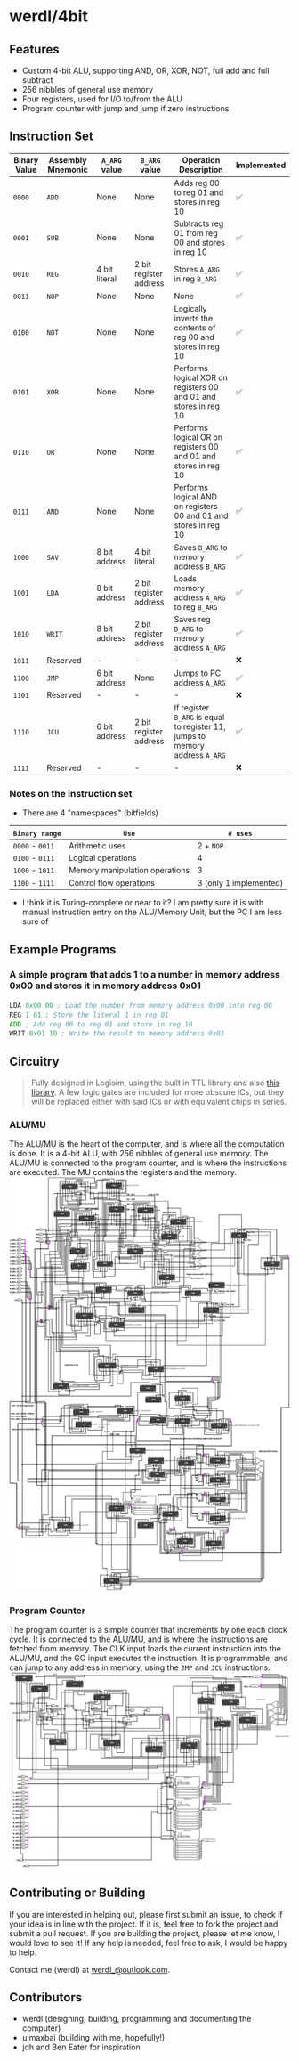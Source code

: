 # werdl/4bit
## Features
- Custom 4-bit ALU, supporting AND, OR, XOR, NOT, full add and full subtract
- 256 nibbles of general use memory
- Four registers, used for I/O to/from the ALU
- Program counter with jump and jump if zero instructions
## Instruction Set
| Binary Value | Assembly Mnemonic | `A_ARG` value | `B_ARG` value | Operation Description | Implemented |
|-             |-                  |-               |-              | -                     | -         |
|`0000`| `ADD` | None | None | Adds reg 00 to reg 01 and stores in reg 10 | ✅ |
|`0001`| `SUB` | None | None | Subtracts reg 01 from reg 00 and stores in reg 10 | ✅ |
|`0010`| `REG` | 4 bit literal | 2 bit register address | Stores `A_ARG` in reg `B_ARG`| ✅ |
|`0011`| `NOP` | None | None | None | ✅ |
|`0100`| `NOT` | None | None | Logically inverts the contents of reg 00 and stores in reg 10 | ✅ |
|`0101`| `XOR` | None | None | Performs logical XOR on registers 00 and 01 and stores in reg 10 | ✅ |
|`0110`| `OR` | None | None | Performs logical OR on registers 00 and 01 and stores in reg 10 | ✅ |
|`0111`| `AND` | None | None | Performs logical AND on registers 00 and 01 and stores in reg 10 | ✅ |
|`1000`| `SAV` | 8 bit address | 4 bit literal | Saves `B_ARG` to memory address `B_ARG`| ✅ |
|`1001`| `LDA` | 8 bit address | 2 bit register address | Loads memory address `A_ARG` to reg `B_ARG`| ✅ |
|`1010`| `WRIT` | 8 bit address | 2 bit register address | Saves reg `B_ARG` to memory address `A_ARG` | ✅ |
|`1011`| Reserved | - | - | - | ❌ |
|`1100`| `JMP` | 6 bit address | None | Jumps to PC address `A_ARG`| ✅ |
|`1101`| Reserved | - | - | - | ❌ |
|`1110`| `JCU` | 6 bit address | 2 bit register address | If register `B_ARG` is equal to register 11, jumps to memory address `A_ARG` | ✅ |
|`1111`| Reserved | - | - | -| ❌ |
### Notes on the instruction set
- There are 4 "namespaces" (bitfields)

| `Binary range` | `Use` | `# uses`
|-|-| - |
| `0000` - `0011` | Arithmetic uses | 2 + `NOP`
| `0100` - `0111` | Logical operations | 4
| `1000` - `1011` | Memory manipulation operations | 3
| `1100` - `1111` | Control flow operations | 3 (only 1 implemented)

- I think it is Turing-complete or near to it? I am pretty sure it is with manual instruction entry on the ALU/Memory Unit, but the PC I am less sure of

## Example Programs
### A simple program that adds 1 to a number in memory address 0x00 and stores it in memory address 0x01
```asm
LDA 0x00 00 ; Load the number from memory address 0x00 into reg 00
REG 1 01 ; Store the literal 1 in reg 01
ADD ; Add reg 00 to reg 01 and store in reg 10
WRIT 0x01 10 ; Write the result to memory address 0x01
```

## Circuitry
> Fully designed in Logisim, using the built in TTL library and also [this library](https://github.com/r0the/logi7400). A few logic gates are included for more obscure ICs, but they will be replaced either with said ICs or with equivalent chips in series.
### ALU/MU
The ALU/MU is the heart of the computer, and is where all the computation is done. It is a 4-bit ALU, with 256 nibbles of general use memory. The ALU/MU is connected to the program counter, and is where the instructions are executed. The MU contains the registers and the memory.
![ALU/MU](images/ALU-MU.png)
### Program Counter
The program counter is a simple counter that increments by one each clock cycle. It is connected to the ALU/MU, and is where the instructions are fetched from memory. The CLK input loads the current instruction into the ALU/MU, and the GO input executes the instruction. It is programmable, and can jump to any address in memory, using the `JMP` and `JCU` instructions.
![Program Counter](images/PC.png)

## Contributing or Building
If you are interested in helping out, please first submit an issue, to check if your idea is in line with the project. If it is, feel free to fork the project and submit a pull request. If you are building the project, please let me know, I would love to see it! If any help is needed, feel free to ask, I would be happy to help. 

Contact me (werdl) at [werdl_@outlook.com](mailto:werdl_@outlook.com).

## Contributors
- werdl (designing, building, programming and documenting the computer)
- uimaxbai (building with me, hopefully!)
- jdh and Ben Eater for inspiration
